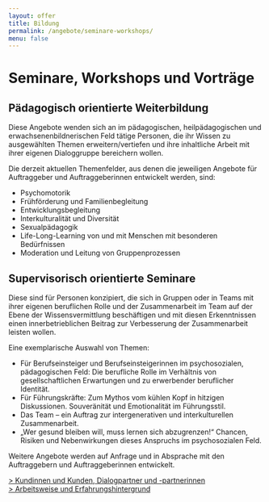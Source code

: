 ```yaml
---
layout: offer
title: Bildung
permalink: /angebote/seminare-workshops/
menu: false
---
```


# Seminare, Workshops und Vorträge

## Pädagogisch orientierte Weiterbildung

Diese Angebote wenden sich an im pädagogischen, heilpädagogischen und erwachsenenbildnerischen Feld tätige Personen, die ihr Wissen zu ausgewählten Themen erweitern/vertiefen und ihre inhaltliche Arbeit mit ihrer eigenen Dialoggruppe bereichern wollen.

<div class='clear'></div>


<p class='flow'>Die derzeit aktuellen Themenfelder, aus denen die jeweiligen Angebote für Auftraggeber und Auftraggeberinnen entwickelt werden, sind:</p>

- Psychomotorik
- Frühförderung und Familienbegleitung
- Entwicklungsbegleitung
- Interkulturalität und Diversität
- Sexualpädagogik
- Life-Long-Learning von und mit Menschen mit besonderen Bedürfnissen
- Moderation und Leitung von Gruppenprozessen


## Supervisorisch orientierte Seminare

Diese sind für Personen konzipiert, die sich in Gruppen oder in Teams mit ihrer eigenen beruflichen Rolle und der Zusammenarbeit im Team auf der Ebene der Wissensvermittlung beschäftigen und mit diesen Erkenntnissen einen innerbetrieblichen Beitrag zur Verbesserung der Zusammenarbeit leisten wollen.

<p class='flow'>Eine exemplarische Auswahl von Themen:</p>

- Für Berufseinsteiger und Berufseinsteigerinnen im psychosozialen, pädagogischen Feld: Die berufliche Rolle im Verhältnis von gesellschaftlichen Erwartungen und zu erwerbender beruflicher Identität.
- Für Führungskräfte: Zum Mythos vom kühlen Kopf in hitzigen Diskussionen. Souveränität und Emotionalität im Führungsstil.
- Das Team – ein Auftrag zur intergenerativen und interkulturellen Zusammenarbeit.
- „Wer gesund bleiben will, muss lernen sich abzugrenzen!“ Chancen, Risiken und Nebenwirkungen dieses Anspruchs im psychosozialen Feld.

<p class='flow'>Weitere Angebote werden auf Anfrage und in Absprache mit den Auftraggebern und Auftraggeberinnen entwickelt.</p>

<div class='sp'></div>
<a href='/kundinnen/#bildung'>&gt; Kundinnen und Kunden, Dialogpartner und -partnerinnen</a><br/>
<a href='/arbeitsweise-erfahrung/#bildung'>&gt; Arbeitsweise und Erfahrungshintergrund</a>
